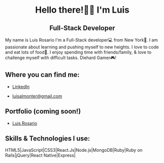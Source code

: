 <div align='center'>

# Hello there!👋🏽 I'm Luis
## Full-Stack Developer

</div>

My name is Luis Rosario I'm a Full-Stack developer💻 from New York🗽. I am passionate about learning and pushing myself to new heights. I love to code and eat lots of food🍕. I enjoy spending time with friends/family, & love to challenge myself with difficult tasks. Diehard Gamer🎮!

## Where you can find me:

- [LinkedIn](https://www.linkedin.com/in/luisxrosario/)

- luisalmonter@gmail.com

## Portfolio (coming soon!)
- [Luis Rosario](luisxrosario.com) 

## Skills & Technologies I use:

HTML5|JavaScript|CSS3|React.Js|Node.js|MongoDB|Ruby|Ruby on Rails|jQuery|React Native|Express|

